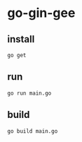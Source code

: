 # go-gin-gee

## install

```
go get
```

## run

```
go run main.go
```

## build

```
go build main.go
```